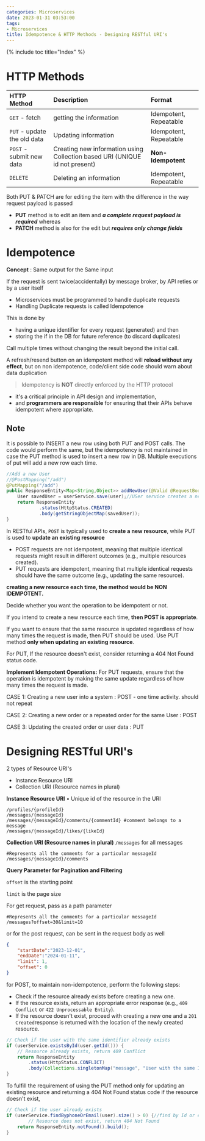 ```yaml
---
categories: Microservices
date: 2023-01-31 03:53:00
tags:
- Microservices
title: Idempotence & HTTP Methods - Designing RESTful URI's
---
```


{% include toc title="Index" %}

# HTTP Methods

| HTTP Method                 | Description                                                                 | Format                 |
|:----------------------------|:----------------------------------------------------------------------------|:-----------------------| 
| `GET` - fetch               | getting the information                                                     | Idempotent, Repeatable |
| `PUT` - update the old data | Updating  information                                                       | Idempotent, Repeatable |
| `POST` -  submit new data   | Creating new information using Collection based URI (UNIQUE id not present) | **Non-Idempotent**     |
| `DELETE`                    | Deleting an information                                                     | Idempotent, Repeatable |

Both PUT & PATCH are for editing the item with the difference in the way request payload is passed
- **PUT** method is to edit an item and **_a complete request payload is required_** whereas 
- **PATCH** method is also for the edit but **_requires only change fields_**

# Idempotence
**Concept** : Same output for the Same input

If the request is sent twice(accidentally) by message broker, by API reties or by a user itself
- Microservices must be programmed to handle duplicate requests
- Handling Duplicate requests is called Idempotence

This is done by
- having a unique identifier for every request (generated) and then
- storing the if in the DB for future reference (to discard duplicates)

Call multiple times without changing the result beyond the initial call.

A refresh/resend button on an idempotent method will **reload without any effect**, but on non idempotence,
code/client side code should warn about data duplication

> Idempotency is **NOT** directly enforced by the HTTP protocol

- it's a critical principle in API design and implementation,
- and **programmers are responsible** for ensuring that their APIs behave
  idempotent where appropriate.

## Note

It is possible to INSERT a new row using both PUT and POST calls. The code would
perform the same, but the idempotency
is not maintained in case the PUT method is used to insert a new row in DB.
Multiple executions of put will add a new row each time.

```java
//Add a new User
//@PostMapping("/add")
@PutMapping("/add")
public ResponseEntity<Map<String,Object>> addNewUser(@Valid @RequestBody User user){
    User savedUser = userService.save(user);//USer service creates a new Id for new request and save a new record
    return ResponseEntity
            .status(HttpStatus.CREATED)
            .body(getStringObjectMap(savedUser));
}
```

In RESTful APIs, `POST` is typically used to **create a new resource**, while
PUT is used to **update an existing resource**

* POST requests are not idempotent, meaning that multiple identical requests
  might result in different outcomes (e.g., multiple resources created).
* PUT requests are idempotent, meaning that multiple identical requests should
  have the same outcome (e.g., updating the same resource).

**creating a new resource each time, the method would be NON IDEMPOTENT.**

Decide whether you want the operation to be idempotent or not.

If you intend to create a new resource each time, **then POST is appropriate**.

If you want to ensure that the same resource is updated regardless of how many
times the request is made, then PUT should be used.
Use PUT method **only when updating an existing resource**.

For PUT, If the resource doesn't exist, consider returning a 404 Not Found
status code.

**Implement Idempotent Operations:**
For PUT requests, ensure that the operation is idempotent by making the same
update regardless of how many times the request is made.

CASE 1: Creating a new user into a system : POST - one time activity. should not
repeat

CASE 2: Creating a new order or a repeated order for the same User : POST

CASE 3: Updating the created order or user data : PUT

# Designing RESTful URI's

2 types of Resource URI's

* Instance Resource URI
* Collection URI (Resource names in plural)

**Instance Resource URI**
• Unique id of the resource in the URI

```shell
/profiles/{profileId}
/messages/{messageId}
/messages/{messageId}/comments/{commentId} #comment belongs to a message
/messages/{messageId}/likes/{likeId}
```

**Collection URI (Resource names in plural)**
`/messages` for all messages

```shell
#Represents all the comments for a particular messageId 
/messages/{messageId}/comments
```

**Query Parameter for Pagination and Filtering**

`offset` is the starting point

`limit` is the page size

For get request, pass as a path parameter

```shell
#Represents all the comments for a particular messageId 
/messages?offset=30&limit=10
```

or for the post request, can be sent in the request body as well

```json
{
    "startDate":"2023-12-01",
    "endDate":"2024-01-11",
    "limit": 1,
    "offset": 0
}
```

for POST, to maintain non-idempotence, perform the following steps:

- Check if the resource already exists before creating a new one.
- If the resource exists, return an appropriate error response (e.g.,
  `409 Conflict` or `422 Unprocessable Entity`).
- If the resource doesn't exist, proceed with creating a new one and a
  `201 Created`response is returned with the location of the newly created
  resource.

```java
// Check if the user with the same identifier already exists
if (userService.existsById(user.getId())) {
    // Resource already exists, return 409 Conflict
    return ResponseEntity
        .status(HttpStatus.CONFLICT)
        .body(Collections.singletonMap("message", "User with the same ID already exists"));
}
```

To fulfill the requirement of using the PUT method only for updating an existing
resource and
returning a 404 Not Found status code if the resource doesn't exist,

```java
// Check if the user already exists
if (userService.findByphoneOrEmail(user).size() > 0) {//find by Id or email or phone or any other pseudo primary key
        // Resource does not exist, return 404 Not Found
	return ResponseEntity.notFound().build();
}
```